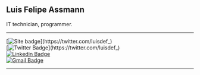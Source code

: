 ## Luis Felipe Assmann

IT technician, programmer.

-----
[![Site badge](https://img.shields.io/badge/luisdef.com-000000?style=flat-square&labelColor=000000&logo=chain&logoColor=white&link=https://twitter.com/luisdef_)](https://twitter.com/luisdef_) <br>
[![Twitter Badge](https://img.shields.io/badge/@luisdef_-000000?style=flat-square&labelColor=000000&logo=x&logoColor=white&link=https://twitter.com/luisdef_)](https://twitter.com/luisdef_) <br>
[![Linkedin Badge](https://img.shields.io/badge/-Luis%20Felipe%20Assmann-000000?style=flat-square&logo=Linkedin&logoColor=white&link=https://www.linkedin.com/in/luisdef-/)](https://www.linkedin.com/in/luisdef-/) <br>
[![Gmail Badge](https://img.shields.io/badge/-luis.assmann.1234@gmail.com-000000?style=flat-square&logo=Gmail&logoColor=white&link=mailto:luis.assmann.1234@gmail.com)](mailto:luis.assmann.1234@gmail.com)

-----
